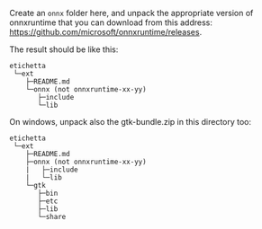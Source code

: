 Create an `onnx` folder here, and unpack the appropriate version of onnxruntime that you can download from this address: https://github.com/microsoft/onnxruntime/releases.

The result should be like this:

```
etichetta
 └─ext
    ├─README.md
    └─onnx (not onnxruntime-xx-yy)
       ├─include
       └─lib
```

On windows, unpack also the gtk-bundle.zip in this directory too:

```
etichetta
 └─ext
    ├─README.md
    ├─onnx (not onnxruntime-xx-yy)
    |   ├─include
    |   └─lib
    └─gtk
       ├─bin
       ├─etc
       ├─lib
       └─share
```